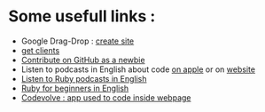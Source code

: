 # Some usefull links :
- Google Drag-Drop : [create site](https://sites.google.com/u/0/new/?authuser=0)
- [get clients](https://www.freecodecamp.org/news/selling-services/)
- [Contribute on GitHub as a newbie](https://www.firsttimersonly.com/)
- Listen to podcasts in English about code [on apple](https://podcasts.apple.com/us/podcast/codenewbie/id919219256?mt=2) or on [website](https://www.codenewbie.org/podcast)
- [Listen to Ruby podcasts in English](https://devchat.tv/ruby-rogues/)
- [Ruby for beginners in English](http://rubylearning.com/blog/2010/09/22/14-ways-to-have-fun-coding-ruby/)
- [Codevolve : app used to code inside webpage](https://next.tech/)
